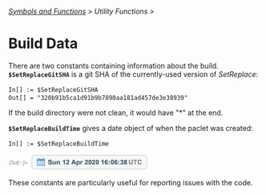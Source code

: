 ###### [Symbols and Functions](/README.md#symbols-and-functions) > Utility Functions >

# Build Data

There are two constants containing information about the build. **`$SetReplaceGitSHA`** is a git SHA of the
currently-used version of *SetReplace*:

```wl
In[] := $SetReplaceGitSHA
Out[] = "320b91b5ca1d91b9b7890aa181ad457de3e38939"
```

If the build directory were not clean, it would have "\*" at the end.

**`$SetReplaceBuildTime`** gives a date object of when the paclet was created:

```wl
In[] := $SetReplaceBuildTime
```

<img src="/Documentation/Images/BuildTime.png" width="277">

These constants are particularly useful for reporting issues with the code.
